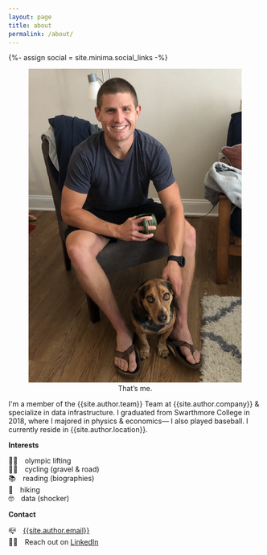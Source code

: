 ```yaml
---
layout: page
title: about
permalink: /about/
---
```

{%- assign social = site.minima.social_links -%}

<figure class="about-picture"><img src="/assets/media/IMG_3238.jpg" alt="" title="Matt Palmer">
<figcaption><center>That’s me.</center></figcaption></figure>

I'm a member of the {{site.author.team}} Team at {{site.author.company}} & specialize in data infrastructure. I graduated from Swarthmore College in 2018, where I majored in physics & economics— I also played baseball. I currently reside in {{site.author.location}}.

**Interests**

🏋️‍♀️&emsp;olympic lifting \
🚴‍♂️&emsp;cycling (gravel & road) \
📚&emsp;reading (biographies) \
🥾&emsp;hiking \
🤓&emsp;data (shocker)

**Contact**

📪&emsp;[{{site.author.email}}](mailto:{{site.author.email}})\
👨‍💼&emsp;Reach out on [LinkedIn](https://www.linkedin.com/in/{{social.linkedin}})
